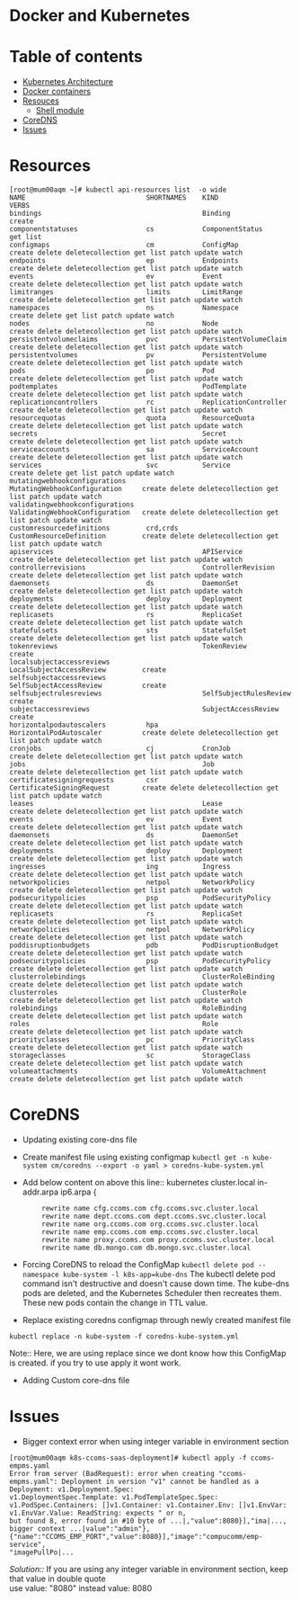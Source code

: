Docker and Kubernetes 
==========


Table of contents
=================

<!--ts-->
   * [Kubernetes Architecture](#installing-ansible)
   * [Docker containers](#inventory)
   * [Resouces](#resources)
      * [Shell module](#shell-module)
   * [CoreDNS](#cordens)
   * [Issues](#issues)
<!--te-->

Resources
=========

```linux
[root@mum00aqm ~]# kubectl api-resources list  -o wide
NAME                              SHORTNAMES    KIND                             VERBS
bindings                                        Binding                          create
componentstatuses                 cs            ComponentStatus                  get list
configmaps                        cm            ConfigMap                        create delete deletecollection get list patch update watch
endpoints                         ep            Endpoints                        create delete deletecollection get list patch update watch
events                            ev            Event                            create delete deletecollection get list patch update watch
limitranges                       limits        LimitRange                       create delete deletecollection get list patch update watch
namespaces                        ns            Namespace                        create delete get list patch update watch
nodes                             no            Node                             create delete deletecollection get list patch update watch
persistentvolumeclaims            pvc           PersistentVolumeClaim            create delete deletecollection get list patch update watch
persistentvolumes                 pv            PersistentVolume                 create delete deletecollection get list patch update watch
pods                              po            Pod                              create delete deletecollection get list patch update watch
podtemplates                                    PodTemplate                      create delete deletecollection get list patch update watch
replicationcontrollers            rc            ReplicationController            create delete deletecollection get list patch update watch
resourcequotas                    quota         ResourceQuota                    create delete deletecollection get list patch update watch
secrets                                         Secret                           create delete deletecollection get list patch update watch
serviceaccounts                   sa            ServiceAccount                   create delete deletecollection get list patch update watch
services                          svc           Service                          create delete get list patch update watch
mutatingwebhookconfigurations                   MutatingWebhookConfiguration     create delete deletecollection get list patch update watch
validatingwebhookconfigurations                 ValidatingWebhookConfiguration   create delete deletecollection get list patch update watch
customresourcedefinitions         crd,crds      CustomResourceDefinition         create delete deletecollection get list patch update watch
apiservices                                     APIService                       create delete deletecollection get list patch update watch
controllerrevisions                             ControllerRevision               create delete deletecollection get list patch update watch
daemonsets                        ds            DaemonSet                        create delete deletecollection get list patch update watch
deployments                       deploy        Deployment                       create delete deletecollection get list patch update watch
replicasets                       rs            ReplicaSet                       create delete deletecollection get list patch update watch
statefulsets                      sts           StatefulSet                      create delete deletecollection get list patch update watch
tokenreviews                                    TokenReview                      create
localsubjectaccessreviews                       LocalSubjectAccessReview         create
selfsubjectaccessreviews                        SelfSubjectAccessReview          create
selfsubjectrulesreviews                         SelfSubjectRulesReview           create
subjectaccessreviews                            SubjectAccessReview              create
horizontalpodautoscalers          hpa           HorizontalPodAutoscaler          create delete deletecollection get list patch update watch
cronjobs                          cj            CronJob                          create delete deletecollection get list patch update watch
jobs                                            Job                              create delete deletecollection get list patch update watch
certificatesigningrequests        csr           CertificateSigningRequest        create delete deletecollection get list patch update watch
leases                                          Lease                            create delete deletecollection get list patch update watch
events                            ev            Event                            create delete deletecollection get list patch update watch
daemonsets                        ds            DaemonSet                        create delete deletecollection get list patch update watch
deployments                       deploy        Deployment                       create delete deletecollection get list patch update watch
ingresses                         ing           Ingress                          create delete deletecollection get list patch update watch
networkpolicies                   netpol        NetworkPolicy                    create delete deletecollection get list patch update watch
podsecuritypolicies               psp           PodSecurityPolicy                create delete deletecollection get list patch update watch
replicasets                       rs            ReplicaSet                       create delete deletecollection get list patch update watch
networkpolicies                   netpol        NetworkPolicy                    create delete deletecollection get list patch update watch
poddisruptionbudgets              pdb           PodDisruptionBudget              create delete deletecollection get list patch update watch
podsecuritypolicies               psp           PodSecurityPolicy                create delete deletecollection get list patch update watch
clusterrolebindings                             ClusterRoleBinding               create delete deletecollection get list patch update watch
clusterroles                                    ClusterRole                      create delete deletecollection get list patch update watch
rolebindings                                    RoleBinding                      create delete deletecollection get list patch update watch
roles                                           Role                             create delete deletecollection get list patch update watch
priorityclasses                   pc            PriorityClass                    create delete deletecollection get list patch update watch
storageclasses                    sc            StorageClass                     create delete deletecollection get list patch update watch
volumeattachments                               VolumeAttachment                 create delete deletecollection get list patch update watch
```

CoreDNS
=======
- Updating existing core-dns file

* Create manifest file using existing configmap
``` kubectl get -n kube-system cm/coredns --export -o yaml > coredns-kube-system.yml  ```

* Add below content on above this line:: kubernetes cluster.local in-addr.arpa ip6.arpa { </br>
```shell
        rewrite name cfg.ccoms.com cfg.ccoms.svc.cluster.local
        rewrite name dept.ccoms.com dept.ccoms.svc.cluster.local
        rewrite name org.ccoms.com org.ccoms.svc.cluster.local
        rewrite name emp.ccoms.com emp.ccoms.svc.cluster.local
        rewrite name proxy.ccoms.com proxy.ccoms.svc.cluster.local
        rewrite name db.mongo.com db.mongo.svc.cluster.local
```

* Forcing CoreDNS to reload the ConfigMap
``` kubectl delete pod --namespace kube-system -l k8s-app=kube-dns ```
The kubectl delete pod command isn't destructive and doesn't cause down time. The kube-dns pods are deleted, and the Kubernetes Scheduler then recreates them. These new pods contain the change in TTL value.
 
* Replace existing coredns configmap through newly created manifest file

``` 
kubectl replace -n kube-system -f coredns-kube-system.yml 
```

Note:: Here, we are using replace since we dont know how this ConfigMap is created. if you try to use apply it wont work.

- Adding Custom core-dns file

Issues
======

* Bigger context error when using integer variable in environment section
```linux
[root@mum00aqm k8s-ccoms-saas-deployment]# kubectl apply -f ccoms-empms.yaml
Error from server (BadRequest): error when creating "ccoms-empms.yaml": Deployment in version "v1" cannot be handled as a Deployment: v1.Deployment.Spec: 
v1.DeploymentSpec.Template: v1.PodTemplateSpec.Spec: v1.PodSpec.Containers: []v1.Container: v1.Container.Env: []v1.EnvVar: v1.EnvVar.Value: ReadString: expects " or n, 
but found 8, error found in #10 byte of ...|,"value":8080}],"ima|..., bigger context ...|value":"admin"},{"name":"CCOMS_EMP_PORT","value":8080}],"image":"compucomm/emp-service",
"imagePullPo|...
```

*Solution::* 
If you are using any integer variable in environment section, keep that value in double quote </br>
use value: "8080" instead value: 8080
